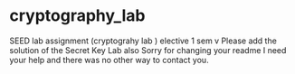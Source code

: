 # cryptography_lab
SEED lab assignment (cryptograhy lab ) elective 1 sem v 
Please add the solution of the Secret Key Lab also 
Sorry for changing your readme I need your help and there was no other way to contact you.
